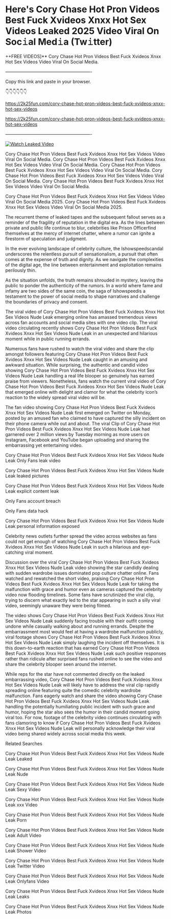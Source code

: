 # Here's Cory Chase Hot Pron Videos Best Fuck Xvideos Xnxx Hot Sex Videos Leaked 2025 Video Viral On Soc𝚒al Med𝚒a (Tw𝚒tter)

++FREE VIDEOS]** Cory Chase Hot Pron Videos Best Fuck Xvideos Xnxx Hot Sex Videos Video Viral On Social Media.

———————————————————-

Copy this link and paste in your browser.

👇👇👇👇👇👇

https://2k25fun.com/cory-chase-hot-pron-videos-best-fuck-xvideos-xnxx-hot-sex-videos

https://2k25fun.com/cory-chase-hot-pron-videos-best-fuck-xvideos-xnxx-hot-sex-videos

———————————————————-

[![Watch Leaked Video](https://miro.medium.com/v2/resize:fit:828/format:webp/1*cilzJN44JGOrTw9NJCrNHA.gif "Watch Leaked Video")](https://2k25fun.com/cory-chase-hot-pron-videos-best-fuck-xvideos-xnxx-hot-sex-videos)

Cory Chase Hot Pron Videos Best Fuck Xvideos Xnxx Hot Sex Videos Video Viral On Social Media. Cory Chase Hot Pron Videos Best Fuck Xvideos Xnxx Hot Sex Videos Video Viral On Social Media. Cory Chase Hot Pron Videos Best Fuck Xvideos Xnxx Hot Sex Videos Video Viral On Social Media. Cory Chase Hot Pron Videos Best Fuck Xvideos Xnxx Hot Sex Videos Video Viral On Social Media. Cory Chase Hot Pron Videos Best Fuck Xvideos Xnxx Hot Sex Videos Video Viral On Social Media.

Cory Chase Hot Pron Videos Best Fuck Xvideos Xnxx Hot Sex Videos Video Viral On Social Media 2025. Cory Chase Hot Pron Videos Best Fuck Xvideos Xnxx Hot Sex Videos Video Viral On Social Media 2025.

The recurrent theme of leaked tapes and the subsequent fallout serves as a reminder of the fragility of reputation in the digital era. As the lines between private and public life continue to blur, celebrities like Prison Officerfind themselves at the mercy of internet chatter, where a rumor can ignite a firestorm of speculation and judgment.

In the ever evolving landscape of celebrity culture, the Ishowspeedscandal underscores the relentless pursuit of sensationalism, a pursuit that often comes at the expense of truth and dignity. As we navigate the complexities of the digital age, the line between entertainment and exploitation remains perilously thin.

As the situation unfolds, the truth remains shrouded in mystery, leaving the public to ponder the authenticity of the rumors. In a world where fame and infamy are two sides of the same coin, the saga of Ishowspeedis a testament to the power of social media to shape narratives and challenge the boundaries of privacy and consent.

The viral video of Cory Chase Hot Pron Videos Best Fuck Xvideos Xnxx Hot Sex Videos Nude Leak emerging online has amassed tremendous views across fan accounts and social media sites with one video clip. The viral video circulating recently shows Cory Chase Hot Pron Videos Best Fuck Xvideos Xnxx Hot Sex Videos Nude Leak in an unexpected and hilarious moment while in public running errands.

Numerous fans have rushed to watch the viral video and share the clip amongst followers featuring Cory Chase Hot Pron Videos Best Fuck Xvideos Xnxx Hot Sex Videos Nude Leak caught in an amusing and awkward situation. While surprising, the authentic and candid video showing Cory Chase Hot Pron Videos Best Fuck Xvideos Xnxx Hot Sex Videos Nude Leak handling a real life blooper so genuinely has earned praise from viewers. Nonetheless, fans watch the current viral video of Cory Chase Hot Pron Videos Best Fuck Xvideos Xnxx Hot Sex Videos Nude Leak that emerged online with delight and clamor for what the celebrity icon’s reaction to the widely spread viral video will be.

The fan video showing Cory Chase Hot Pron Videos Best Fuck Xvideos Xnxx Hot Sex Videos Nude Leak first emerged on Twitter on Monday, posted by an amused fan who claimed to have captured the silly incident on their phone camera while out and about. The viral Clip of Cory Chase Hot Pron Videos Best Fuck Xvideos Xnxx Hot Sex Videos Nude Leak had garnered over 2 million views by Tuesday morning as more users on Instagram, Facebook and YouTube began uploading and sharing the embarrassing yet entertaining video.

Cory Chase Hot Pron Videos Best Fuck Xvideos Xnxx Hot Sex Videos Nude Leak Only Fans leak video

Cory Chase Hot Pron Videos Best Fuck Xvideos Xnxx Hot Sex Videos Nude Leak leaked pictures

Cory Chase Hot Pron Videos Best Fuck Xvideos Xnxx Hot Sex Videos Nude Leak explicit content leak

Only Fans account breach

Only Fans data hack

Cory Chase Hot Pron Videos Best Fuck Xvideos Xnxx Hot Sex Videos Nude Leak personal information exposed

Celebrity news outlets further spread the video across websites as fans could not get enough of watching Cory Chase Hot Pron Videos Best Fuck Xvideos Xnxx Hot Sex Videos Nude Leak in such a hilarious and eye-catching viral moment.

Discussion over the viral Cory Chase Hot Pron Videos Best Fuck Xvideos Xnxx Hot Sex Videos Nude Leak video showing the star candidly dealing with sudden wardrobe issues dominated pop culture chatter online. Fans watched and rewatched the short video, praising Cory Chase Hot Pron Videos Best Fuck Xvideos Xnxx Hot Sex Videos Nude Leak for taking the malfunction with grace and humor even as cameras captured the celebrity video now flooding timelines. Some fans have scrutinized the viral clip, trying to discern what exactly led to the star appearing in such a silly viral video, seemingly unaware they were being filmed.

The video shows Cory Chase Hot Pron Videos Best Fuck Xvideos Xnxx Hot Sex Videos Nude Leak suddenly facing trouble with their outfit coming undone while casually walking about and running errands. Despite the embarrassment most would feel at having a wardrobe malfunction publicly, viral footage shows Cory Chase Hot Pron Videos Best Fuck Xvideos Xnxx Hot Sex Videos Nude Leak simply laughing the incident off themselves. It is this down-to-earth reaction that has earned Cory Chase Hot Pron Videos Best Fuck Xvideos Xnxx Hot Sex Videos Nude Leak such positive responses rather than ridicule after surprised fans rushed online to see the video and share the celebrity blooper seen around the internet.

While reps for the star have not commented directly on the leaked embarrassing video, Cory Chase Hot Pron Videos Best Fuck Xvideos Xnxx Hot Sex Videos Nude Leak will likely have to address the viral clip rapidly spreading online featuring quite the comedic celebrity wardrobe malfunction. Fans eagerly watch and share the video showing Cory Chase Hot Pron Videos Best Fuck Xvideos Xnxx Hot Sex Videos Nude Leak handling the potentially humiliating public incident with such grace and humor, hoping the star also sees the humor in their candid moment going viral too. For now, footage of the celebrity video continues circulating with fans clamoring to know if Cory Chase Hot Pron Videos Best Fuck Xvideos Xnxx Hot Sex Videos Nude Leak will personally acknowledge their viral video being shared widely across social media this week.

Related Searches

Cory Chase Hot Pron Videos Best Fuck Xvideos Xnxx Hot Sex Videos Nude Leak Leaked

Cory Chase Hot Pron Videos Best Fuck Xvideos Xnxx Hot Sex Videos Nude Leak Nude

Cory Chase Hot Pron Videos Best Fuck Xvideos Xnxx Hot Sex Videos Nude Leak Sexy Video

Cory Chase Hot Pron Videos Best Fuck Xvideos Xnxx Hot Sex Videos Nude Leak xxx Video

Cory Chase Hot Pron Videos Best Fuck Xvideos Xnxx Hot Sex Videos Nude Leak Porn

Cory Chase Hot Pron Videos Best Fuck Xvideos Xnxx Hot Sex Videos Nude Leak Adult Video

Cory Chase Hot Pron Videos Best Fuck Xvideos Xnxx Hot Sex Videos Nude Leak Shower Video

Cory Chase Hot Pron Videos Best Fuck Xvideos Xnxx Hot Sex Videos Nude Leak Twitter Video

Cory Chase Hot Pron Videos Best Fuck Xvideos Xnxx Hot Sex Videos Nude Leak Onlyfans Video

Cory Chase Hot Pron Videos Best Fuck Xvideos Xnxx Hot Sex Videos Nude Leak Leaks

Cory Chase Hot Pron Videos Best Fuck Xvideos Xnxx Hot Sex Videos Nude Leak Photos